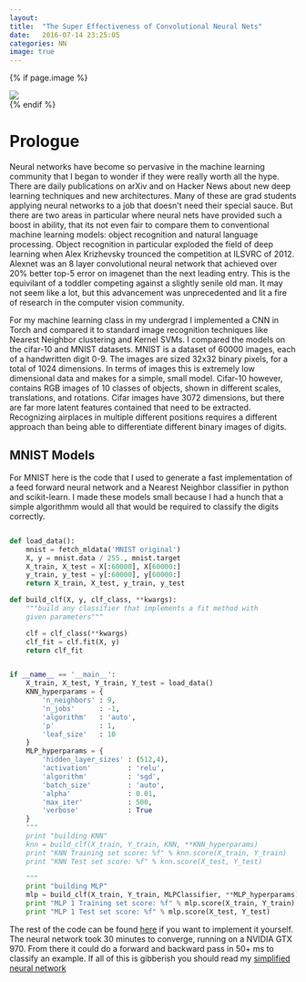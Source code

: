 ```yaml
---
layout: 
title:  "The Super Effectiveness of Convolutional Neural Nets"
date:   2016-07-14 23:25:05
categories: NN
image: true
---
```




<!--To start off this **Blog** I thought I would give a history of where Ive been on my short ourney so for, starting with my first encounter with a neural net. A year or so ago I came across an npm package called Synaptic which gives some functions for defining the behavior of artificial neurons.-->

{% if page.image %}
<div class="post-img">
<img class="img-responsive img-post" src=" {{site.baseurl}}/img/synapse.jpeg "/>
</div>
{% endif %}

Prologue
===========
Neural networks have become so pervasive in the machine learning community that I began to wonder if they were really worth all the hype. There are daily publications on arXiv
and on Hacker News about new deep learning techniques and new architectures. Many of these are grad students applying neural networks to a job that doesn't need their 
special sauce. But there are two areas in particular where neural nets have provided such a boost in ability, that its not even fair to compare them to conventional 
machine learning models: object recognition and natural language processing. Object recognition in particular exploded the field of deep learning when Alex Krizhevsky 
trounced the competition at ILSVRC of 2012. Alexnet was an 8 layer convolutional neural network that achieved over 20% better top-5 error on imagenet than the next leading entry. 
This is the equivilant of a toddler competing against a slightly senile old man. It may not seem like a lot, but this advancement was unprecedented and lit a fire of 
research in the computer vision community. 

For my machine learning class in my undergrad I implemented a CNN in Torch and compared it to standard image recognition techniques like Nearest Neighbor clustering and Kernel SVMs. 
I compared the models on the cifar-10 and MNIST datasets. MNIST is a dataset of 60000 images, each of a handwritten digit 0-9. The images are sized 32x32 binary pixels, for a total of 1024 
dimensions. In terms of images this is extremely low dimensional data and makes for a simple, small model. Cifar-10 however, contains RGB images of 10 classes of objects, shown in 
different scales, translations, and rotations. Cifar images have 3072 dimensions, but there are far more latent features contained that need to be extracted. Recognizing airplaces 
in multiple different positions requires a different approach than being able to differentiate different binary images of digits. 

MNIST Models
-----------
For MNIST here is the code that I used to generate a fast implementation of a feed forward neural network and a Nearest Neighbor classifier in python and scikit-learn. 
I made these models small because I had a hunch that a simple algorithmm would all that would be required to classify the digits correctly.

```python

def load_data():
    mnist = fetch_mldata('MNIST original')
    X, y = mnist.data / 255., mnist.target
    X_train, X_test = X[:60000], X[60000:]
    y_train, y_test = y[:60000], y[60000:]
    return X_train, X_test, y_train, y_test

def build_clf(X, y, clf_class, **kwargs):
    """build any classifier that implements a fit method with
    given parameters"""

    clf = clf_class(**kwargs)
    clf_fit = clf.fit(X, y)
    return clf_fit


if __name__ == '__main__':
    X_train, X_test, Y_train, Y_test = load_data()
    KNN_hyperparams = {
        'n_neighbors' : 9,
        'n_jobs'      : -1,
        'algorithm'   : 'auto',
        'p'           : 1,
        'leaf_size'   : 10
    }
    MLP_hyperparams = {
        'hidden_layer_sizes' : (512,4),
        'activation'         : 'relu',
        'algorithm'          : 'sgd',
        'batch_size'         : 'auto',
        'alpha'              : 0.01,
        'max_iter'           : 500,
        'verbose'            : True
    }
    """
    print "building KNN"
    knn = build_clf(X_train, Y_train, KNN, **KNN_hyperparams)
    print "KNN Training set score: %f" % knn.score(X_train, Y_train)
    print "KNN Test set score: %f" % knn.score(X_test, Y_test)

    """
    print "building MLP"
    mlp = build_clf(X_train, Y_train, MLPClassifier, **MLP_hyperparams)
    print "MLP 1 Training set score: %f" % mlp.score(X_train, Y_train)
    print "MLP 1 Test set score: %f" % mlp.score(X_test, Y_test)
```
The rest of the code can be found [here](https://github.com/neale/ConvNet/blob/master/linearClassifier/KNN_MLP.py) if you want to implement it yourself.
The neural network took 30 minutes to converge, running on a NVIDIA GTX 970. From there it could do a forward and backward pass in 50+ ms to classify an example. 
If all of this is gibberish you should read my [simplified neural network](http://neale.github.io)





